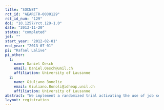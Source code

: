 ```yaml
---
title: "SOCNET"
rct_id: "AEARCTR-0000129"
rct_id_num: "129"
doi: "10.1257/rct.129-1.0"
date: "2013-11-20"
status: "completed"
jel: ""
start_year: "2012-02-01"
end_year: "2013-07-01"
pi: "Rafael Lalive"
pi_other:
  1:
    name: Daniel Oesch
    email: Daniel.Oesch@unil.ch
    affiliation: University of Lausanne
  2:
    name: Giuliano Bonolie
    email: Giuliano.Bonoli@idheap.unil.ch
    affiliation: University of Lausanne
abstract: "We implement a randomized trial activating the use of job search via networks for a set of 4700 job seekers in Switzerland. Information was randomized on the level of mandatory information meetings. We collect supplementary information on reservation wages, job search strategies, and some psychological measures. We find activating job seekers to contact their professional network helps women and highly skilled individuals to find jobs more quickly. Activation does not produce effects on job search for men and low skilled individuals. We discuss the relevance of potential explanations using information on a survey administered to all job seekers leaving unemployment during the observation period."
layout: registration
---
```


